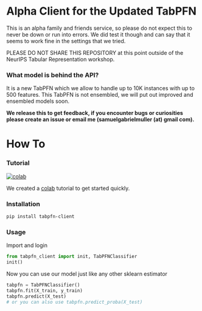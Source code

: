 # Alpha Client for the Updated TabPFN



This is an alpha family and friends service, so please do not expect this to never be down or run into errors.
We did test it though and can say that it seems to work fine in the settings that we tried.

PLEASE DO NOT SHARE THIS REPOSITORY at this point outside of the NeurIPS Tabular Representation workshop.

### What model is behind the API?

It is a new TabPFN which we allow to handle up to 10K instances with up to 500 features.
This TabPFN is not ensembled, we will put out improved and ensembled models soon.

**We release this to get feedback, if you encounter bugs or curiosities please create an issue or email me (samuelgabrielmuller (at) gmail com).**


# How To

### Tutorial

[![colab](https://colab.research.google.com/assets/colab-badge.svg)](https://colab.research.google.com/drive/1ns_KdtyHgl29AOVwTw9c-DZrPj7fx_DW?usp=sharing)

We created a [colab](https://colab.research.google.com/drive/1ns_KdtyHgl29AOVwTw9c-DZrPj7fx_DW?usp=sharing)
tutorial to get started quickly.

### Installation

```bash
pip install tabpfn-client
```

### Usage

Import and login
```python
from tabpfn_client import init, TabPFNClassifier
init()
```

Now you can use our model just like any other sklearn estimator
```python
tabpfn = TabPFNClassifier()
tabpfn.fit(X_train, y_train)
tabpfn.predict(X_test)
# or you can also use tabpfn.predict_proba(X_test)
```
